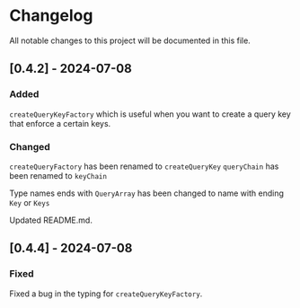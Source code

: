 # Changelog

All notable changes to this project will be documented in this file.

## [0.4.2] - 2024-07-08

### Added

`createQueryKeyFactory` which is useful when you want to create a query key that enforce a certain keys.

### Changed

`createQueryFactory` has been renamed to `createQueryKey`
`queryChain` has been renamed to `keyChain`

Type names ends with `QueryArray` has been changed to name with ending `Key` or `Keys`

Updated README.md.

## [0.4.4] - 2024-07-08

### Fixed

Fixed a bug in the typing for `createQueryKeyFactory`.
